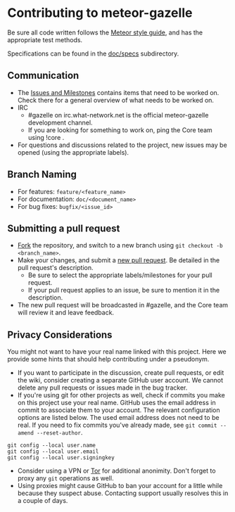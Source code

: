 Contributing to meteor-gazelle
==============================

Be sure all code written follows the [Meteor style guide](https://github.com/meteor/meteor/wiki/Meteor-Style-Guide), and has the appropriate test methods.

Specifications can be found in the [doc/specs](doc/specs) subdirectory.

Communication
-------------
* The [Issues and Milestones](https://github.com/meteor-gazelle/meteor-gazelle/issues) contains items that need to be worked on. Check there for a general overview of what needs to be worked on.
* IRC
  * &#35;gazelle on irc.what-network.net is the official meteor-gazelle development channel.
  * If you are looking for something to work on, ping the Core team using !core <message>.
* For questions and discussions related to the project, new issues may be opened (using the appropriate labels).

Branch Naming
-------------
* For features: `feature/<feature_name>`
* For documentation: `doc/<document_name>`
* For bug fixes: `bugfix/<issue_id>`

Submitting a pull request
-------------------------
* [Fork](https://github.com/meteor-gazelle/meteor-gazelle/fork) the repository, and switch to a new branch using `git checkout -b <branch_name>`.
* Make your changes, and submit a [new pull request](https://github.com/meteor-gazelle/meteor-gazelle/compare). Be detailed in the pull request's description.
  * Be sure to select the appropriate labels/milestones for your pull request.
  * If your pull request applies to an issue, be sure to mention it in the description.
* The new pull request will be broadcasted in #gazelle, and the Core team will review it and leave feedback.

Privacy Considerations
----------------------

You might not want to have your real name linked with this project. Here we provide some hints that should help contributing under a pseudonym.

* If you want to participate in the discussion, create pull requests, or edit the wiki, consider creating a separate GitHub user account. We cannot delete any pull requests or issues made in the bug tracker.
* If you're using git for other projects as well, check if commits you make on this project use your real name. GitHub uses the email address in commit to associate them to your account. The relevant configuration options are listed below. The used email address does not need to be real. If you need to fix commits you've already made, see `git commit --amend --reset-author`.
```
git config --local user.name
git config --local user.email
git config --local user.signingkey
```
* Consider using a VPN or [Tor](https://torproject.org) for additional anonimity. Don't forget to proxy any `git` operations as well.
 * Using proxies might cause GitHub to ban your account for a little while because they suspect abuse. Contacting support usually resolves this in a couple of days.
